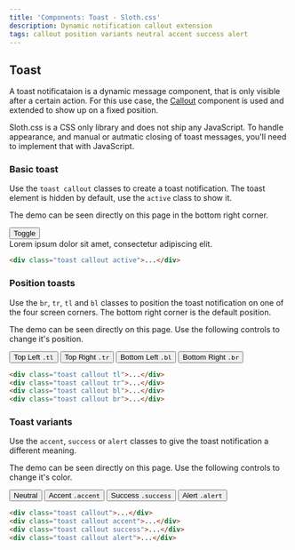 ```yaml
---
title: 'Components: Toast - Sloth.css'
description: Dynamic notification callout extension
tags: callout position variants neutral accent success alert
---
```


## Toast

A toast notificataion is a dynamic message component, that is only visible after a certain action. For this use case, the <a href="/components/callout">Callout</a> component is used and extended to show up on a fixed position.

<p class="callout accent">
  Sloth.css is a CSS only library and does not ship any JavaScript. To handle appearance, and manual or autmatic closing of toast messages, you'll need to implement that with JavaScript.
</p>

### Basic toast

Use the `toast callout` classes to create a toast notification. The toast element is hidden by default, use the `active` class to show it.

<div class="demo">
  <p>The demo can be seen directly on this page in the bottom right corner.</p>
  <div class="flex gap-2">
    <button onclick="toggleToast()">Toggle</button>
  </div>
  <div class="toast callout active" id="toast">
    Lorem ipsum dolor sit amet, consectetur adipiscing elit.
  </div>
</div>

```html
<div class="toast callout active">...</div>
```

### Position toasts

Use the `br`, `tr`, `tl` and `bl` classes to position the toast notification on one of the four screen corners. The bottom right corner is the default position.

<div class="demo">
  <p>The demo can be seen directly on this page. Use the following controls to change it's position.</p>
  <div class="control grid grid-cols-2 max-w-screen-xs gap-2">
    <button class="neutral" onclick="positionToast('tl')">
      Top Left <code>.tl</code>
    </button>
    <button class="neutral" onclick="positionToast('tr')">
      Top Right <code>.tr</code>
    </button>
    <button class="neutral" onclick="positionToast('bl')">
      Bottom Left <code>.bl</code>
    </button>
    <button class="neutral" onclick="positionToast('br')">
      Bottom Right <code>.br</code>
    </button>
  </div>
</div>

```html
<div class="toast callout tl">...</div>
<div class="toast callout tr">...</div>
<div class="toast callout bl">...</div>
<div class="toast callout br">...</div>
```

### Toast variants

Use the `accent`, `success` or `alert` classes to give the toast notification a different meaning.

<div class="demo">
  <p>The demo can be seen directly on this page. Use the following controls to change it's color.</p>
  <div class="control flex gap-2">
    <button class="neutral" onclick="colorToast('neutral')">
      Neutral
    </button>
    <button onclick="colorToast('accent')">
      Accent <code>.accent</code>
    </button>
    <button class="success" onclick="colorToast('success')">
      Success <code>.success</code>
    </button>
    <button class="alert" onclick="colorToast('alert')">
      Alert <code>.alert</code>
    </button>
  </div>
</div>

```html
<div class="toast callout">...</div>
<div class="toast callout accent">...</div>
<div class="toast callout success">...</div>
<div class="toast callout alert">...</div>
```
